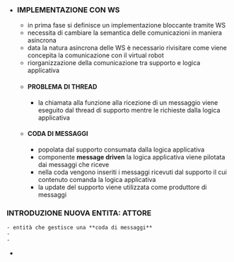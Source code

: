 - ### IMPLEMENTAZIONE CON WS
	- in prima fase si definisce un implementazione bloccante tramite WS
	- necessita di cambiare la semantica delle comunicazioni in maniera asincrona
	- data la natura asincrona delle WS è necessario rivisitare come viene concepita la comunicazione con il virtual robot
	- riorganizzazione della comunicazione tra supporto e logica applicativa
	- #### PROBLEMA DI THREAD
		- la chiamata alla funzione alla ricezione di un messaggio viene eseguito dal thread di supporto mentre le richieste dalla logica applicativa
	- #### CODA DI MESSAGGI
		- popolata dal supporto consumata dalla logica applicativa
		- componente **message driven** la logica applicativa viene pilotata dai messaggi che riceve
		- nella coda vengono inseriti i messaggi ricevuti dal supporto il cui contenuto comanda la logica applicativa
		- la update del supporto viene utilizzata come produttore di messaggi
### INTRODUZIONE NUOVA ENTITA: ATTORE
	- entità che gestisce una **coda di messaggi**
	-
	-
-